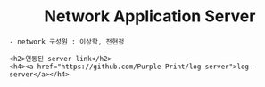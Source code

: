 <div align="center"><h1>Network Application Server</h1></div>

    - network 구성원 : 이상학, 전현정

    <h2>연동된 server link</h2>
    <h4><a href="https://github.com/Purple-Print/log-server">log-server</a></h4>
